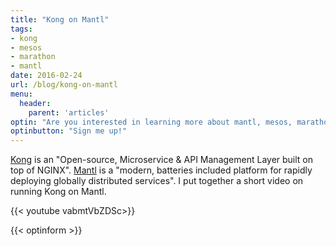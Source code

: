 ```yaml
---
title: "Kong on Mantl"
tags:
- kong
- mesos
- marathon
- mantl
date: 2016-02-24
url: /blog/kong-on-mantl
menu:
  header:
    parent: 'articles'
optin: "Are you interested in learning more about mantl, mesos, marathon, kubernetes, swarm, nomad, and more? Sign up below!"
optinbutton: "Sign me up!"
---
```


[Kong](https://getkong.org) is an "Open-source, Microservice & API Management Layer built on top of NGINX". [Mantl](https://github.com/mantl/mantl) is a "modern, batteries included platform for rapidly deploying globally distributed services". I put together a short video on running Kong on Mantl.

{{< youtube vabmtVbZDSc>}}

{{< optinform >}}
